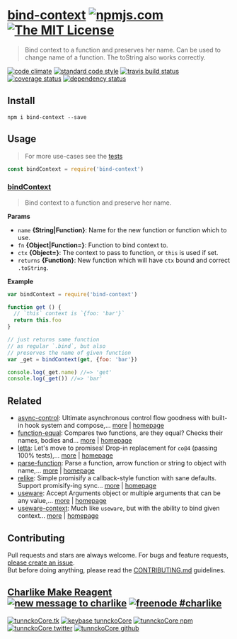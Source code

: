 # [bind-context][author-www-url] [![npmjs.com][npmjs-img]][npmjs-url] [![The MIT License][license-img]][license-url] 

> Bind context to a function and preserves her name. Can be used to change name of a function. The toString also works correctly.

[![code climate][codeclimate-img]][codeclimate-url] [![standard code style][standard-img]][standard-url] [![travis build status][travis-img]][travis-url] [![coverage status][coveralls-img]][coveralls-url] [![dependency status][david-img]][david-url]

## Install
```
npm i bind-context --save
```

## Usage
> For more use-cases see the [tests](./test.js)

```js
const bindContext = require('bind-context')
```

### [bindContext](index.js#L44)
> Bind context to a function and preserve her name.

**Params**

* `name` **{String|Function}**: Name for the new function or function which to use.    
* `fn` **{Object|Function=}**: Function to bind context to.    
* `ctx` **{Object=}**: The context to pass to function, or `this` is used if set.    
* `returns` **{Function}**: New function which will have `ctx` bound and correct `.toString`.  

**Example**

```js
var bindContext = require('bind-context')

function get () {
  // `this` context is `{foo: 'bar'}`
  return this.foo
}

// just returns same function
// as regular `.bind`, but also
// preserves the name of given function
var _get = bindContext(get, {foo: 'bar'})

console.log(_get.name) //=> 'get'
console.log(_get()) //=> 'bar'
```

## Related
* [async-control](https://www.npmjs.com/package/async-control): Ultimate asynchronous control flow goodness with built-in hook system and compose,… [more](https://www.npmjs.com/package/async-control) | [homepage](https://github.com/hybridables/async-control)
* [function-equal](https://www.npmjs.com/package/function-equal): Compares two functions, are they equal? Checks their names, bodies and… [more](https://www.npmjs.com/package/function-equal) | [homepage](https://github.com/tunnckocore/function-equal)
* [letta](https://www.npmjs.com/package/letta): Let's move to promises! Drop-in replacement for `co@4` (passing 100% tests),… [more](https://www.npmjs.com/package/letta) | [homepage](https://github.com/hybridables/letta)
* [parse-function](https://www.npmjs.com/package/parse-function): Parse a function, arrow function or string to object with name,… [more](https://www.npmjs.com/package/parse-function) | [homepage](https://github.com/tunnckocore/parse-function)
* [relike](https://www.npmjs.com/package/relike): Simple promisify a callback-style function with sane defaults. Support promisify-ing sync… [more](https://www.npmjs.com/package/relike) | [homepage](https://github.com/hybridables/relike)
* [useware](https://www.npmjs.com/package/useware): Accept Arguments object or multiple arguments that can be any value,… [more](https://www.npmjs.com/package/useware) | [homepage](https://github.com/tunnckocore/useware)
* [useware-context](https://www.npmjs.com/package/useware-context): Much like `useware`, but with the ability to bind given context… [more](https://www.npmjs.com/package/useware-context) | [homepage](https://github.com/tunnckocore/useware-context)

## Contributing
Pull requests and stars are always welcome. For bugs and feature requests, [please create an issue](https://github.com/tunnckoCore/bind-context/issues/new).  
But before doing anything, please read the [CONTRIBUTING.md](./CONTRIBUTING.md) guidelines.

## [Charlike Make Reagent](http://j.mp/1stW47C) [![new message to charlike][new-message-img]][new-message-url] [![freenode #charlike][freenode-img]][freenode-url]

[![tunnckoCore.tk][author-www-img]][author-www-url] [![keybase tunnckoCore][keybase-img]][keybase-url] [![tunnckoCore npm][author-npm-img]][author-npm-url] [![tunnckoCore twitter][author-twitter-img]][author-twitter-url] [![tunnckoCore github][author-github-img]][author-github-url]

[define-property]: https://github.com/jonschlinkert/jonschlinkert/define-property
[fn-name]: https://github.com/sindresorhus/fn-name

[npmjs-url]: https://www.npmjs.com/package/bind-context
[npmjs-img]: https://img.shields.io/npm/v/bind-context.svg?label=bind-context

[license-url]: https://github.com/tunnckoCore/bind-context/blob/master/LICENSE
[license-img]: https://img.shields.io/badge/license-MIT-blue.svg

[codeclimate-url]: https://codeclimate.com/github/tunnckoCore/bind-context
[codeclimate-img]: https://img.shields.io/codeclimate/github/tunnckoCore/bind-context.svg

[travis-url]: https://travis-ci.org/tunnckoCore/bind-context
[travis-img]: https://img.shields.io/travis/tunnckoCore/bind-context/master.svg

[coveralls-url]: https://coveralls.io/r/tunnckoCore/bind-context
[coveralls-img]: https://img.shields.io/coveralls/tunnckoCore/bind-context.svg

[david-url]: https://david-dm.org/tunnckoCore/bind-context
[david-img]: https://img.shields.io/david/tunnckoCore/bind-context.svg

[standard-url]: https://github.com/feross/standard
[standard-img]: https://img.shields.io/badge/code%20style-standard-brightgreen.svg

[author-www-url]: http://www.tunnckocore.tk
[author-www-img]: https://img.shields.io/badge/www-tunnckocore.tk-fe7d37.svg

[keybase-url]: https://keybase.io/tunnckocore
[keybase-img]: https://img.shields.io/badge/keybase-tunnckocore-8a7967.svg

[author-npm-url]: https://www.npmjs.com/~tunnckocore
[author-npm-img]: https://img.shields.io/badge/npm-~tunnckocore-cb3837.svg

[author-twitter-url]: https://twitter.com/tunnckoCore
[author-twitter-img]: https://img.shields.io/badge/twitter-@tunnckoCore-55acee.svg

[author-github-url]: https://github.com/tunnckoCore
[author-github-img]: https://img.shields.io/badge/github-@tunnckoCore-4183c4.svg

[freenode-url]: http://webchat.freenode.net/?channels=charlike
[freenode-img]: https://img.shields.io/badge/freenode-%23charlike-5654a4.svg

[new-message-url]: https://github.com/tunnckoCore/ama
[new-message-img]: https://img.shields.io/badge/ask%20me-anything-green.svg